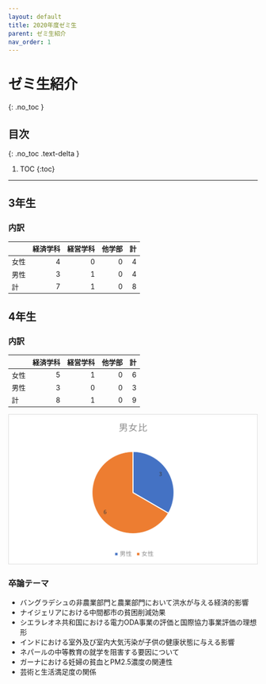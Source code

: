 ```yaml
---
layout: default
title: 2020年度ゼミ生
parent: ゼミ生紹介
nav_order: 1
---
```


# ゼミ生紹介
{: .no_toc }

## 目次
{: .no_toc .text-delta }

1. TOC
{:toc}

---

## 3年生

### 内訳

|      | 経済学科 | 経営学科 | 他学部 | 計  |
| :--- | ------: | -------: | ----: | ---: |
| 女性 | 4        | 0       | 0      | 4   |
| 男性 | 3        | 1       | 0      | 4   |
| 計   | 7        | 1       | 0      | 8   | 


## 4年生

### 内訳

|      | 経済学科 | 経営学科 | 他学部 | 計  |
| :--- | ------: | -------: | ----: | ---: |
| 女性 | 5        | 1       | 0      | 6   |
| 男性 | 3        | 0       | 0      | 3   |
| 計   | 8        | 1       | 0      | 9   | 

![4年男女比](ratio2020.png)

### 卒論テーマ

+ バングラデシュの非農業部門と農業部門において洪水が与える経済的影響
+ ナイジェリアにおける中間都市の貧困削減効果
+ シエラレオネ共和国における電力ODA事業の評価と国際協力事業評価の理想形
+ インドにおける室外及び室内大気汚染が子供の健康状態に与える影響 
+ ネパールの中等教育の就学を阻害する要因について
+ ガーナにおける妊婦の貧血とPM2.5濃度の関連性 
+ 芸術と生活満足度の関係
